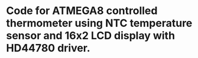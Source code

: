 # Code for ATMEGA8 controlled thermometer using NTC temperature sensor and 16x2 LCD display with HD44780 driver.
